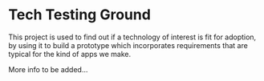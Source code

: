 # Tech Testing Ground

This project is used to find out if a technology of interest is fit for adoption, by using it to build a prototype which incorporates requirements that are typical for the kind of apps we make.

More info to be added...
